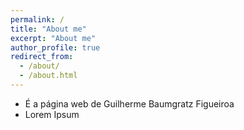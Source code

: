 ```yaml
---
permalink: /
title: "About me"
excerpt: "About me"
author_profile: true
redirect_from: 
  - /about/
  - /about.html
---
```


+ É a página web de Guilherme Baumgratz Figueiroa
+ Lorem Ipsum

